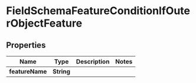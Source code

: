 

# FieldSchemaFeatureConditionIfOuterObjectFeature


## Properties

| Name | Type | Description | Notes |
|------------ | ------------- | ------------- | -------------|
|**featureName** | **String** |  |  |




